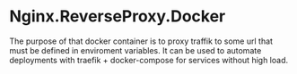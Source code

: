 # Nginx.ReverseProxy.Docker
The purpose of that docker container is to proxy traffik to some url that must be defined in enviroment variables. It can be used to automate deployments with traefik + docker-compose for services without high load.

